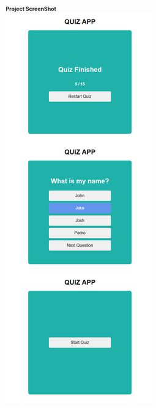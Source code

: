 **Project ScreenShot**
![TODO](https://github.com/NA-Asraful-Khan/QUIZ_APP/blob/main/public/quizApp.png)
